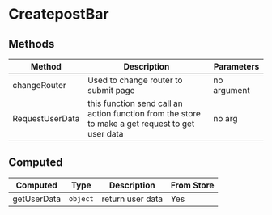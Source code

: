 # CreatepostBar

## Methods

<!-- @vuese:CreatepostBar:methods:start -->
|Method|Description|Parameters|
|---|---|---|
|changeRouter|Used to change router to submit page|no argument|
|RequestUserData|this function send  call an action function from the store to make a get request to get user data|no arg|

<!-- @vuese:CreatepostBar:methods:end -->


## Computed

<!-- @vuese:CreatepostBar:computed:start -->
|Computed|Type|Description|From Store|
|---|---|---|---|
|getUserData|`object`|return user data|Yes|

<!-- @vuese:CreatepostBar:computed:end -->


